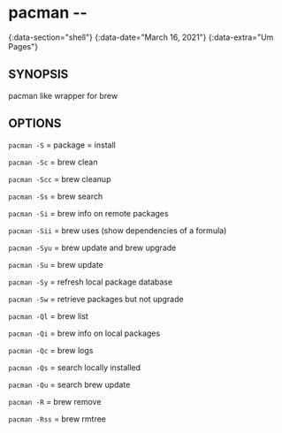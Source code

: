 # pacman --
{:data-section="shell"}
{:data-date="March 16, 2021"}
{:data-extra="Um Pages"}

## SYNOPSIS
pacman like wrapper for brew

## OPTIONS
`pacman -S` = package = install

`pacman -Sc` = brew clean

 `pacman -Scc` = brew cleanup

 `pacman -Ss` = brew search

 `pacman -Si` = brew info on remote packages

 `pacman -Sii` = brew uses (show dependencies of a formula)

 `pacman -Syu` = brew update and brew upgrade

 `pacman -Su` = brew update

 `pacman -Sy` = refresh local package database

 `pacman -Sw` = retrieve packages but not upgrade

 `pacman -Ql` = brew list

 `pacman -Qi` = brew info on local packages

 `pacman -Qc` = brew logs

 `pacman -Qs` = search locally installed

 `pacman -Qu` = search brew update

 `pacman -R` = brew remove

 `pacman -Rss` = brew rmtree
